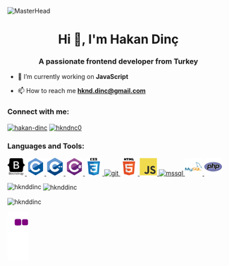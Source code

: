 ![MasterHead](https://camo.githubusercontent.com/e79e42c46c0f0f1d21373406e5b8f7752c7e2eae5b2ba790ac2adf58f45d3d6c/68747470733a2f2f6d656469612e6c6963646e2e636f6d2f646d732f696d6167652f443444313641514736543932676a6a74424b672f70726f66696c652d646973706c61796261636b67726f756e64696d6167652d736872696e6b5f3335305f313430302f302f313637343135333237383131303f653d3136393430343438303026763d6265746126743d7a72346f63704645544c4d6d30667a663031644e5a447351677a7a66616a5a754a53457447556757683730)
<h1 align="center">Hi 👋, I'm Hakan Dinç</h1>
<h3 align="center">A passionate frontend developer from Turkey</h3>

- 🔭 I’m currently working on **JavaScript**

- 📫 How to reach me **hknd.dinc@gmail.com**

<h3 align="left">Connect with me:</h3>
<p align="left">
<a href="https://linkedin.com/in/hakan-dinc" target="blank"><img align="center" src="https://raw.githubusercontent.com/rahuldkjain/github-profile-readme-generator/master/src/images/icons/Social/linked-in-alt.svg" alt="hakan-dinc" height="30" width="40" /></a>
<a href="https://instagram.com/hkndnc0" target="blank"><img align="center" src="https://raw.githubusercontent.com/rahuldkjain/github-profile-readme-generator/master/src/images/icons/Social/instagram.svg" alt="hkndnc0" height="30" width="40" /></a>
</p>

<h3 align="left">Languages and Tools:</h3>
<p align="left"> <a href="https://getbootstrap.com" target="_blank" rel="noreferrer"> <img src="https://raw.githubusercontent.com/devicons/devicon/master/icons/bootstrap/bootstrap-plain-wordmark.svg" alt="bootstrap" width="40" height="40"/> </a> <a href="https://www.cprogramming.com/" target="_blank" rel="noreferrer"> <img src="https://raw.githubusercontent.com/devicons/devicon/master/icons/c/c-original.svg" alt="c" width="40" height="40"/> </a> <a href="https://www.w3schools.com/cpp/" target="_blank" rel="noreferrer"> <img src="https://raw.githubusercontent.com/devicons/devicon/master/icons/cplusplus/cplusplus-original.svg" alt="cplusplus" width="40" height="40"/> </a> <a href="https://www.w3schools.com/cs/" target="_blank" rel="noreferrer"> <img src="https://raw.githubusercontent.com/devicons/devicon/master/icons/csharp/csharp-original.svg" alt="csharp" width="40" height="40"/> </a> <a href="https://www.w3schools.com/css/" target="_blank" rel="noreferrer"> <img src="https://raw.githubusercontent.com/devicons/devicon/master/icons/css3/css3-original-wordmark.svg" alt="css3" width="40" height="40"/> </a> <a href="https://git-scm.com/" target="_blank" rel="noreferrer"> <img src="https://www.vectorlogo.zone/logos/git-scm/git-scm-icon.svg" alt="git" width="40" height="40"/> </a> <a href="https://www.w3.org/html/" target="_blank" rel="noreferrer"> <img src="https://raw.githubusercontent.com/devicons/devicon/master/icons/html5/html5-original-wordmark.svg" alt="html5" width="40" height="40"/> </a> <a href="https://developer.mozilla.org/en-US/docs/Web/JavaScript" target="_blank" rel="noreferrer"> <img src="https://raw.githubusercontent.com/devicons/devicon/master/icons/javascript/javascript-original.svg" alt="javascript" width="40" height="40"/> </a> <a href="https://www.microsoft.com/en-us/sql-server" target="_blank" rel="noreferrer"> <img src="https://www.svgrepo.com/show/303229/microsoft-sql-server-logo.svg" alt="mssql" width="40" height="40"/> </a> <a href="https://www.mysql.com/" target="_blank" rel="noreferrer"> <img src="https://raw.githubusercontent.com/devicons/devicon/master/icons/mysql/mysql-original-wordmark.svg" alt="mysql" width="40" height="40"/> </a> <a href="https://www.php.net" target="_blank" rel="noreferrer"> <img src="https://raw.githubusercontent.com/devicons/devicon/master/icons/php/php-original.svg" alt="php" width="40" height="40"/> </a> </p>

<p><img align="left" src="https://github-readme-stats.vercel.app/api/top-langs?username=hknddinc&show_icons=true&locale=en&layout=compact" alt="hknddinc" /></p>

<p>&nbsp;<img align="center" src="https://github-readme-stats.vercel.app/api?username=hknddinc&show_icons=true&locale=en" alt="hknddinc" /></p>

<p><img align="center" src="https://github-readme-streak-stats.herokuapp.com/?user=hknddinc&" alt="hknddinc" /></p>

![snake gif](https://github.com/hknddinc/hknddinc/blob/output/github-contribution-grid-snake.gif)
